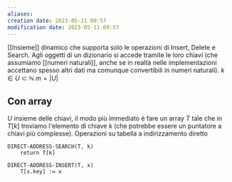 ```yaml
---
aliases: 
creation date: 2023-05-11 09:57
modification date: 2023-05-11 09:57
---
```


[[Insieme]] dinamico che supporta solo le operazioni di Insert, Delete e Search. Agli oggetti di un dizionario si accede tramite le loro chiavi (che assumiamo [[numeri naturali]], anche se in realtà nelle implementazioni accettano spesso altri dati ma comunque convertibili in numeri naturali).
$k \in U \subset \mathbb{N}$
$m = |U|$

## Con array
$U$ insieme delle chiavi, il modo più immediato è fare un array $T$ tale  che in $T[k]$ troviamo l'elemento di chiave $k$ (che potrebbe essere un puntatore a chiavi più complesse).
Operazioni su tabella a indirizzamento diretto

```
DIRECT-ADDRESS-SEARCH(T, k)
	return T[k]
```

```
DIRECT-ADDRESS-INSERT(T, x)
	T[x.key] := x
```

```
```